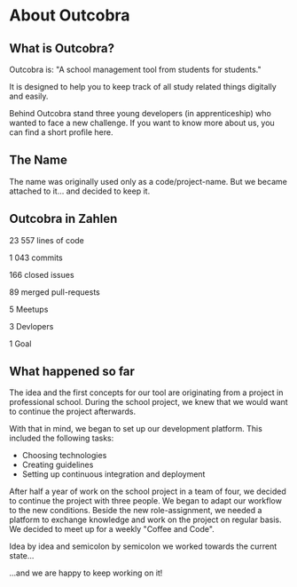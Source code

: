 # About Outcobra

## What is Outcobra?
Outcobra is: &quot;A school management tool from students for students.&quot;

It is designed to help you to keep track of all study related things digitally and easily.

Behind Outcobra stand three young developers (in apprenticeship) who wanted to face a new challenge. If you want to know more about us, you can find a short profile here.

## The Name

The name was originally used only as a code/project-name. But we became attached to it… and decided to keep it.

## Outcobra in Zahlen

23 557 lines of code

1 043 commits

166 closed issues

89 merged pull-requests

5 Meetups

3 Devlopers

1 Goal

## What happened so far

The idea and the first concepts for our tool are originating from a project in professional school. During the school project, we knew that we would want to continue the project afterwards.

With that in mind, we began to set up our development platform. This included the following tasks:

- Choosing technologies
- Creating guidelines
- Setting up continuous integration and deployment

After half a year of work on the school project in a team of four, we decided to continue the project with three people. We began to adapt our workflow to the new conditions. Beside the new role-assignment, we needed a platform to exchange knowledge and work on the project on regular basis. We decided to meet up for a weekly &quot;Coffee and Code&quot;.

Idea by idea and semicolon by semicolon we worked towards the current state…

…and we are happy to keep working on it!
